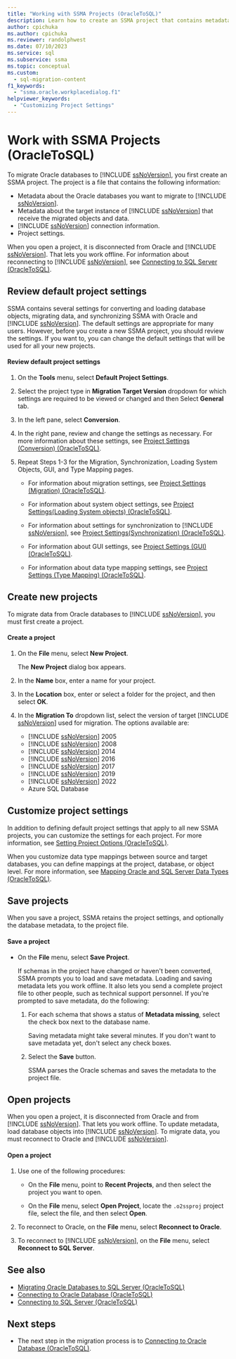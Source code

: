 ```yaml
---
title: "Working with SSMA Projects (OracleToSQL)"
description: Learn how to create an SSMA project that contains metadata for Oracle databases to migrate and SQL Server, along with settings and connection information.
author: cpichuka
ms.author: cpichuka
ms.reviewer: randolphwest
ms.date: 07/10/2023
ms.service: sql
ms.subservice: ssma
ms.topic: conceptual
ms.custom:
  - sql-migration-content
f1_keywords:
  - "ssma.oracle.workplacedialog.f1"
helpviewer_keywords:
  - "Customizing Project Settings"
---
```

# Work with SSMA Projects (OracleToSQL)

To migrate Oracle databases to [!INCLUDE [ssNoVersion](../../includes/ssnoversion-md.md)], you first create an SSMA project. The project is a file that contains the following information:

- Metadata about the Oracle databases you want to migrate to [!INCLUDE [ssNoVersion](../../includes/ssnoversion-md.md)].
- Metadata about the target instance of [!INCLUDE [ssNoVersion](../../includes/ssnoversion-md.md)] that receive the migrated objects and data.
- [!INCLUDE [ssNoVersion](../../includes/ssnoversion-md.md)] connection information.
- Project settings.

When you open a project, it is disconnected from Oracle and [!INCLUDE [ssNoVersion](../../includes/ssnoversion-md.md)]. That lets you work offline. For information about reconnecting to [!INCLUDE [ssNoVersion](../../includes/ssnoversion-md.md)], see [Connecting to SQL Server (OracleToSQL)](connecting-to-sql-server-oracletosql.md).

## Review default project settings

SSMA contains several settings for converting and loading database objects, migrating data, and synchronizing SSMA with Oracle and [!INCLUDE [ssNoVersion](../../includes/ssnoversion-md.md)]. The default settings are appropriate for many users. However, before you create a new SSMA project, you should review the settings. If you want to, you can change the default settings that will be used for all your new projects.

#### Review default project settings

1. On the **Tools** menu, select **Default Project Settings**.

1. Select the project type in **Migration Target Version** dropdown for which settings are required to be viewed or changed and then Select **General** tab.

1. In the left pane, select **Conversion**.

1. In the right pane, review and change the settings as necessary. For more information about these settings, see [Project Settings (Conversion) (OracleToSQL)](project-settings-conversion-oracletosql.md).

1. Repeat Steps 1-3 for the Migration, Synchronization, Loading System Objects, GUI, and Type Mapping pages.

   - For information about migration settings, see [Project Settings (Migration) (OracleToSQL)](project-settings-migration-oracletosql.md).

   - For information about system object settings, see [Project Settings(Loading System objects) (OracleToSQL)](project-settings-loading-system-objects-oracletosql.md).

   - For information about settings for synchronization to [!INCLUDE [ssNoVersion](../../includes/ssnoversion-md.md)], see [Project Settings(Synchronization) (OracleToSQL)](project-settings-synchronization-oracletosql.md).

   - For information about GUI settings, see [Project Settings (GUI) (OracleToSQL)](project-settings-gui-oracletosql.md).

   - For information about data type mapping settings, see [Project Settings (Type Mapping) (OracleToSQL)](project-settings-type-mapping-oracletosql.md).

## Create new projects

To migrate data from Oracle databases to [!INCLUDE [ssNoVersion](../../includes/ssnoversion-md.md)], you must first create a project.

#### Create a project

1. On the **File** menu, select **New Project**.

    The **New Project** dialog box appears.

1. In the **Name** box, enter a name for your project.

1. In the **Location** box, enter or select a folder for the project, and then select **OK**.

1. In the **Migration To** dropdown list, select the version of target [!INCLUDE [ssNoVersion](../../includes/ssnoversion-md.md)] used for migration. The options available are:

   - [!INCLUDE [ssNoVersion](../../includes/ssnoversion-md.md)] 2005
   - [!INCLUDE [ssNoVersion](../../includes/ssnoversion-md.md)] 2008
   - [!INCLUDE [ssNoVersion](../../includes/ssnoversion-md.md)] 2014
   - [!INCLUDE [ssNoVersion](../../includes/ssnoversion-md.md)] 2016
   - [!INCLUDE [ssNoVersion](../../includes/ssnoversion-md.md)] 2017
   - [!INCLUDE [ssNoVersion](../../includes/ssnoversion-md.md)] 2019
   - [!INCLUDE [ssNoVersion](../../includes/ssnoversion-md.md)] 2022
   - Azure SQL Database

## Customize project settings

In addition to defining default project settings that apply to all new SSMA projects, you can customize the settings for each project. For more information, see [Setting Project Options (OracleToSQL)](setting-project-options-oracletosql.md).

When you customize data type mappings between source and target databases, you can define mappings at the project, database, or object level. For more information, see [Mapping Oracle and SQL Server Data Types (OracleToSQL)](mapping-oracle-and-sql-server-data-types-oracletosql.md).

## Save projects

When you save a project, SSMA retains the project settings, and optionally the database metadata, to the project file.

#### Save a project

- On the **File** menu, select **Save Project**.

    If schemas in the project have changed or haven't been converted, SSMA prompts you to load and save metadata. Loading and saving metadata lets you work offline. It also lets you send a complete project file to other people, such as technical support personnel. If you're prompted to save metadata, do the following:

    1. For each schema that shows a status of **Metadata missing**, select the check box next to the database name.

        Saving metadata might take several minutes. If you don't want to save metadata yet, don't select any check boxes.

    1. Select the **Save** button.

        SSMA parses the Oracle schemas and saves the metadata to the project file.

## Open projects

When you open a project, it is disconnected from Oracle and from [!INCLUDE [ssNoVersion](../../includes/ssnoversion-md.md)]. That lets you work offline. To update metadata, load database objects into [!INCLUDE [ssNoVersion](../../includes/ssnoversion-md.md)]. To migrate data, you must reconnect to Oracle and [!INCLUDE [ssNoVersion](../../includes/ssnoversion-md.md)].

#### Open a project

1. Use one of the following procedures:

   - On the **File** menu, point to **Recent Projects**, and then select the project you want to open.

   - On the **File** menu, select **Open Project**, locate the `.o2ssproj` project file, select the file, and then select **Open**.

1. To reconnect to Oracle, on the **File** menu, select **Reconnect to Oracle**.

1. To reconnect to [!INCLUDE [ssNoVersion](../../includes/ssnoversion-md.md)], on the **File** menu, select **Reconnect to SQL Server**.

## See also

- [Migrating Oracle Databases to SQL Server (OracleToSQL)](migrating-oracle-databases-to-sql-server-oracletosql.md)
- [Connecting to Oracle Database (OracleToSQL)](connecting-to-oracle-database-oracletosql.md)
- [Connecting to SQL Server (OracleToSQL)](connecting-to-sql-server-oracletosql.md)

## Next steps

- The next step in the migration process is to [Connecting to Oracle Database (OracleToSQL)](./connecting-to-oracle-database-oracletosql.md).

